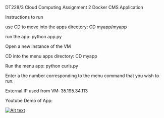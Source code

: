 DT228/3 Cloud Computing Assignment 2 
Docker CMS Application

Instructions to run

use CD to move into the apps directory:
CD myapp/myapp

run the app:
python app.py

Open a new instance of the VM

CD into the menu apps directory:
CD myapp

Run the menu app:
python curls.py

Enter a the number corresponding to the menu command that you wish to run.

External IP used from VM: 35.195.34.113 

Youtube Demo of App:







[![Alt text](https://img.youtube.com/vi/wUm7XXWV8-4/0.jpg)](https://www.youtube.com/watch?v=wUm7XXWV8-4&feature=youtu.be)
